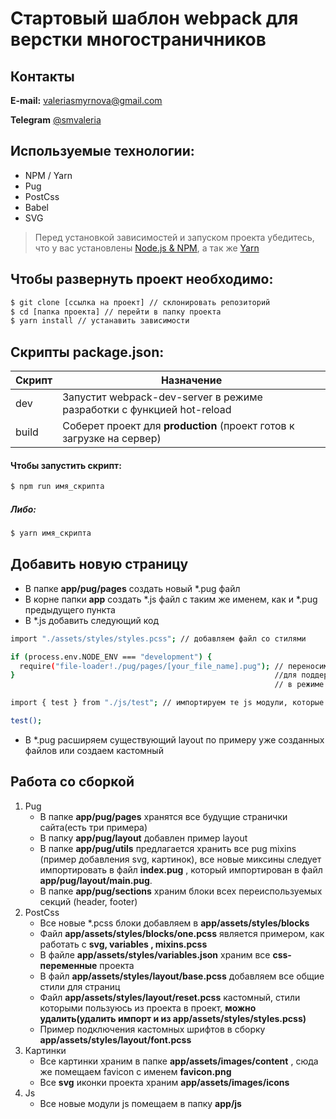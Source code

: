 # Стартовый шаблон webpack для верстки многостраничников

## Контакты

**E-mail:** [valeriasmyrnova@gmail.com](mailto:valeriasmyrnova@gmail.com)

**Telegram** [@smvaleria](https://t.me/smvaleria)

## Используемые технологии:

- NPM / Yarn
- Pug
- PostCss
- Babel
- SVG

> Перед установкой зависимостей и запуском проекта убедитесь, что у вас установлены 
>[Node.js & NPM](https://nodejs.org/en/download/current/), а так же [Yarn](https://yarnpkg.com/ru/docs/install)

## Чтобы развернуть проект необходимо:

```sh
$ git clone [ссылка на проект] // склонировать репозиторий
$ cd [папка проекта] // перейти в папку проекта
$ yarn install // устанавить зависимости
```

## Скрипты package.json:

| Скрипт | Назначение |
| ------ | ------ |
| dev | Запустит webpack-dev-server в режиме разработки c функцией hot-reload |
| build | Соберет проект для **production** (проект готов к загрузке на сервер) |


#### Чтобы запустить скрипт:
```sh
$ npm run имя_скрипта
```

##### Либо:
```sh
$ yarn имя_скрипта
```

## Добавить новую страницу

- В папке **app/pug/pages** создать новый *.pug файл
- В корне папки **app** создать *.js файл с таким же именем, как и *.pug предыдущего пункта
- В *.js добавить следующий код
```sh
import "./assets/styles/styles.pcss"; // добавляем файл со стилями

if (process.env.NODE_ENV === "development") {
  require("file-loader!./pug/pages/[your_file_name].pug"); // переносим  файл pug      
}                                                          //для поддержки ф-ции hot reload
                                                           // в режиме разработки

import { test } from "./js/test"; // импортируем те js модули, которые нужны в данной сборке

test();
```
- В *.pug расширяем существующий layout по примеру уже созданных файлов или создаем кастомный

## Работа со сборкой

1. Pug
    - В папке **app/pug/pages** хранятся все будущие странички сайта(есть три примера)
    - В папку **app/pug/layout** добавлен пример layout
    - В папке **app/pug/utils** предлагается хранить все pug mixins (пример добавления svg,
        картинок), все новые миксины следует импортировать в файл **index.pug**
        , который импортирован в файл **app/pug/layout/main.pug**.
    - В папке **app/pug/sections** храним блоки всех переиспользуемых секций (header, footer)
2. PostCss
    - Все новые *.pcss блоки добавляем в **app/assets/styles/blocks**
    - Файл **app/assets/styles/blocks/one.pcss** является примером, как работать с **svg, variables
    , mixins.pcss**
    - В файле **app/assets/styles/variables.json** храним все **css-переменные** проекта
    - В файл **app/assets/styles/layout/base.pcss** добавляем все общие стили для страниц
    - Файл **app/assets/styles/layout/reset.pcss**
     кастомный, стили которыми пользуюсь из проекта в проект, **можно удалить(удалить импорт и из app/assets/styles/styles.pcss)**
    - Пример подключения кастомных шрифтов в сборку **app/assets/styles/layout/font.pcss**
3. Картинки
    - Все картинки храним в папке **app/assets/images/content**
    , сюда же помещаем favicon с именем **favicon.png**
    - Все **svg** иконки проекта храним **app/assets/images/icons**
4. Js
    - Все новые модули js помещаем в папку **app/js**
